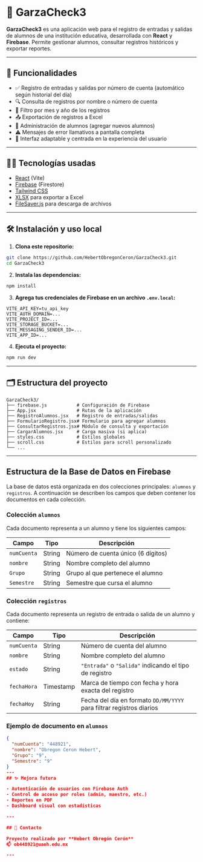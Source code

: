 
# 🦅 GarzaCheck3

**GarzaCheck3** es una aplicación web para el registro de entradas y salidas de alumnos de una institución educativa, desarrollada con **React** y **Firebase**. Permite gestionar alumnos, consultar registros históricos y exportar reportes.

---

## 🚀 Funcionalidades

- ✅ Registro de entradas y salidas por número de cuenta (automático según historial del día)
- 🔍 Consulta de registros por nombre o número de cuenta
- 📅 Filtro por mes y año de los registros
- 📤 Exportación de registros a Excel
- 👤 Administración de alumnos (agregar nuevos alumnos)
- ⚠️ Mensajes de error llamativos a pantalla completa
- 📱 Interfaz adaptable y centrada en la experiencia del usuario

---

## 🧑‍💻 Tecnologías usadas

- [React](https://reactjs.org/) (Vite)
- [Firebase](https://firebase.google.com/) (Firestore)
- [Tailwind CSS](https://tailwindcss.com/)
- [XLSX](https://sheetjs.com/) para exportar a Excel
- [FileSaver.js](https://github.com/eligrey/FileSaver.js) para descarga de archivos

---

## 🛠️ Instalación y uso local

1. **Clona este repositorio:**

```bash
git clone https://github.com/HebertObregonCeron/GarzaCheck3.git
cd GarzaCheck3
```

2. **Instala las dependencias:**

```bash
npm install
```

3. **Agrega tus credenciales de Firebase en un archivo `.env.local`:**

```env
VITE_API_KEY=tu_api_key
VITE_AUTH_DOMAIN=...
VITE_PROJECT_ID=...
VITE_STORAGE_BUCKET=...
VITE_MESSAGING_SENDER_ID=...
VITE_APP_ID=...
```

4. **Ejecuta el proyecto:**

```bash
npm run dev
```

---

## 🗂️ Estructura del proyecto

```
GarzaCheck3/
├── firebase.js           # Configuración de Firebase
├── App.jsx               # Rutas de la aplicación
├── RegistroAlumnos.jsx   # Registro de entradas/salidas
├── FormularioRegistro.jsx# Formulario para agregar alumnos
├── ConsultarRegistros.jsx# Módulo de consulta y exportación
├── CargarAlumnos.jsx     # Carga masiva (si aplica)
├── styles.css            # Estilos globales
├── scroll.css            # Estilos para scroll personalizado
└── ...
```

---

## Estructura de la Base de Datos en Firebase

La base de datos está organizada en dos colecciones principales: `alumnos` y `registros`. A continuación se describen los campos que deben contener los documentos en cada colección.

### Colección `alumnos`

Cada documento representa a un alumno y tiene los siguientes campos:

| Campo       | Tipo   | Descripción                           |
|-------------|--------|-------------------------------------|
| `numCuenta` | String | Número de cuenta único (6 dígitos)  |
| `nombre`    | String | Nombre completo del alumno           |
| `Grupo`     | String | Grupo al que pertenece el alumno     |
| `Semestre`  | String | Semestre que cursa el alumno         |

### Colección `registros`

Cada documento representa un registro de entrada o salida de un alumno y contiene:

| Campo       | Tipo      | Descripción                              |
|-------------|-----------|----------------------------------------|
| `numCuenta` | String    | Número de cuenta del alumno             |
| `nombre`    | String    | Nombre completo del alumno               |
| `estado`    | String    | `"Entrada"` o `"Salida"` indicando el tipo de registro |
| `fechaHora` | Timestamp | Marca de tiempo con fecha y hora exacta del registro  |
| `fechaHoy`  | String    | Fecha del día en formato `DD/MM/YYYY` para filtrar registros diarios |



### Ejemplo de documento en `alumnos`

```json
{
  "numCuenta": "448921",
  "nombre": "Obregon Ceron Hebert",
  "Grupo": "9",
  "Semestre": "9"
}
---
## ✨ Mejora futura

- Autenticación de usuarios con Firebase Auth
- Control de acceso por roles (admin, maestro, etc.)
- Reportes en PDF
- Dashboard visual con estadísticas

---

## 📧 Contacto

Proyecto realizado por **Hebert Obregón Cerón**  
📫 ob448921@uaeh.edu.mx

---    
